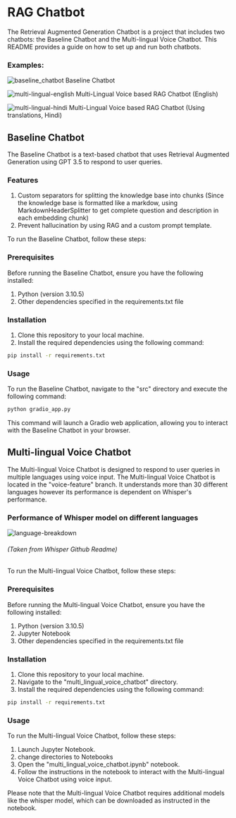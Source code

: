 # RAG Chatbot

The Retrieval Augmented Generation Chatbot is a project that includes two chatbots: the Baseline Chatbot and the Multi-lingual Voice Chatbot. This README provides a guide on how to set up and run both chatbots.
### Examples:
![baseline_chatbot](https://github.com/ayush-vatsal/chatbot-RAG/assets/57457066/cb394f53-1bf0-4cb6-a252-368be3531be1)
Baseline Chatbot

![multi-lingual-english](https://github.com/ayush-vatsal/chatbot-RAG/assets/57457066/7f881d9b-5f3f-4a11-8782-fe45a81c0351)
Multi-Lingual Voice based RAG Chatbot (English)

![multi-lingual-hindi](https://github.com/ayush-vatsal/chatbot-RAG/assets/57457066/a2df6852-b943-4f36-8026-22e3b44af664)
Multi-Lingual Voice based RAG Chatbot (Using translations, Hindi)


## Baseline Chatbot

The Baseline Chatbot is a text-based chatbot that uses Retrieval Augmented Generation using GPT 3.5 to respond to user queries. 
### Features
1. Custom separators for splitting the knowledge base into chunks (Since the knowledge base is formatted like a markdow, using MarkdownHeaderSplitter to get complete question and description in each embedding chunk)
2. Prevent hallucination by using RAG and a custom prompt template.

To run the Baseline Chatbot, follow these steps:

### Prerequisites

Before running the Baseline Chatbot, ensure you have the following installed:

1. Python (version 3.10.5)
2. Other dependencies specified in the requirements.txt file

### Installation

1. Clone this repository to your local machine.
2. Install the required dependencies using the following command:

```bash
pip install -r requirements.txt
```

### Usage

To run the Baseline Chatbot, navigate to the "src" directory and execute the following command:

```bash
python gradio_app.py
```

This command will launch a Gradio web application, allowing you to interact with the Baseline Chatbot in your browser.

## Multi-lingual Voice Chatbot

The Multi-lingual Voice Chatbot is designed to respond to user queries in multiple languages using voice input. The Multi-lingual Voice Chatbot is located in the "voice-feature" branch.
It understands more than 30 different languages however its performance is dependent on Whisper's performance.
### Performance of Whisper model on different languages
![language-breakdown](https://github.com/ayush-vatsal/chatbot-RAG/assets/57457066/f62da70a-e7f0-411b-9deb-dc5bbef14608)
###### (Taken from Whisper Github Readme)
 To run the Multi-lingual Voice Chatbot, follow these steps:
### Prerequisites

Before running the Multi-lingual Voice Chatbot, ensure you have the following installed:

1. Python (version 3.10.5)
2. Jupyter Notebook
3. Other dependencies specified in the requirements.txt file

### Installation

1. Clone this repository to your local machine.
2. Navigate to the "multi_lingual_voice_chatbot" directory.
3. Install the required dependencies using the following command:

```bash
pip install -r requirements.txt
```

### Usage

To run the Multi-lingual Voice Chatbot, follow these steps:

1. Launch Jupyter Notebook.
2. change directories to Notebooks
3. Open the "multi_lingual_voice_chatbot.ipynb" notebook.
4. Follow the instructions in the notebook to interact with the Multi-lingual Voice Chatbot using voice input.

Please note that the Multi-lingual Voice Chatbot requires additional models like the whisper model, which can be downloaded as instructed in the notebook.

